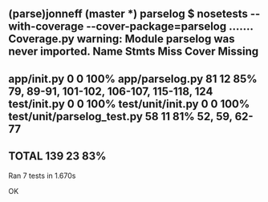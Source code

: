 (parse)jonneff (master *) parselog $   nosetests --with-coverage --cover-package=parselog
.......
Coverage.py warning: Module parselog was never imported.
Name                         Stmts   Miss  Cover   Missing
----------------------------------------------------------
app/__init__.py                  0      0   100%
app/parselog.py                 81     12    85%   79, 89-91, 101-102, 106-107, 115-118, 124
test/__init__.py                 0      0   100%
test/unit/__init__.py            0      0   100%
test/unit/parselog_test.py      58     11    81%   52, 59, 62-77
----------------------------------------------------------
TOTAL                          139     23    83%
----------------------------------------------------------------------
Ran 7 tests in 1.670s

OK
